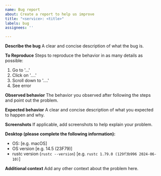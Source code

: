 ```yaml
---
name: Bug report
about: Create a report to help us improve
title: "<service>: <title>"
labels: bug
assignees: ''

---
```


**Describe the bug**
A clear and concise description of what the bug is.

**To Reproduce**
Steps to reproduce the behavior in as many details as possible:
1. Go to '...'
2. Click on '....'
3. Scroll down to '....'
4. See error

**Observed behavior**
The behavior you observed after following the steps and point out the problem.

**Expected behavior**
A clear and concise description of what you expected to happen and why.

**Screenshots**
If applicable, add screenshots to help explain your problem.

**Desktop (please complete the following information):**
 - OS: [e.g. macOS]
 - OS version [e.g. 14.5 (23F79)]
 - rustc version (`rustc --version`) [e.g. `rustc 1.79.0 (129f3b996 2024-06-10)`]

**Additional context**
Add any other context about the problem here.

